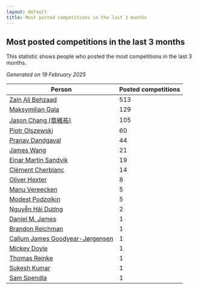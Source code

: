 ```yaml
---
layout: default
title: Most posted competitions in the last 3 months
---
```

## Most posted competitions in the last 3 months
This statistic shows people who posted the most competitions in the last 3 months.

*Generated on 19 February 2025*

| Person | Posted competitions |
| --- | --- |
| [Zain Ali Behzaad](https://www.worldcubeassociation.org/persons/2019BEHZ01) | 513 |
| [Maksymilian Gala](https://www.worldcubeassociation.org/persons/2022GALA01) | 129 |
| [Jason Chang (章維祐)](https://www.worldcubeassociation.org/persons/2023CHAN15) | 105 |
| [Piotr Olszewski](https://www.worldcubeassociation.org/persons/2013OLSZ02) | 60 |
| [Pranav Dandgaval](https://www.worldcubeassociation.org/persons/2017DAND01) | 44 |
| [James Wang](https://www.worldcubeassociation.org/persons/2015WANG87) | 21 |
| [Einar Martin Sandvik](https://www.worldcubeassociation.org/persons/2018SAND22) | 19 |
| [Clément Cherblanc](https://www.worldcubeassociation.org/persons/2014CHER05) | 14 |
| [Oliver Hexter](https://www.worldcubeassociation.org/persons/2022HEXT01) | 8 |
| [Manu Vereecken](https://www.worldcubeassociation.org/persons/2010VERE01) | 5 |
| [Modest Podzolkin](https://www.worldcubeassociation.org/persons/2017PODZ01) | 5 |
| [Nguyễn Hải Dương](https://www.worldcubeassociation.org/persons/2018DUON07) | 2 |
| [Daniel M. James](https://www.worldcubeassociation.org/persons/2012JAME04) | 1 |
| [Brandon Reichman](https://www.worldcubeassociation.org/persons/2015REIC02) | 1 |
| [Callum James Goodyear-Jørgensen](https://www.worldcubeassociation.org/persons/2012GOOD02) | 1 |
| [Mickey Doyle](https://www.worldcubeassociation.org/persons/2021DOYL02) | 1 |
| [Thomas Reinke](https://www.worldcubeassociation.org/persons/2018REIN04) | 1 |
| [Sukesh Kumar](https://www.worldcubeassociation.org/persons/2017KUMA30) | 1 |
| [Sam Spendla](https://www.worldcubeassociation.org/persons/2015SPEN01) | 1 |
